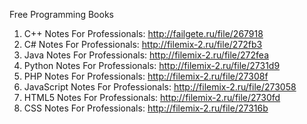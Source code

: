 Free Programming Books

1. C++ Notes For Professionals:         http://failgete.ru/file/267918
2. C# Notes For Professionals:          http://filemix-2.ru/file/272fb3
3. Java Notes For Professionals:        http://filemix-2.ru/file/272fea
4. Python Notes For Professionals:      http://filemix-2.ru/file/2731d9
5. PHP Notes For Professionals:         http://filemix-2.ru/file/27308f
6. JavaScript Notes For Professionals:  http://filemix-2.ru/file/273058
7. HTML5 Notes For Professionals:       http://filemix-2.ru/file/2730fd
8. CSS Notes For Professionals:         http://filemix-2.ru/file/27316b

